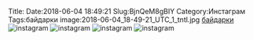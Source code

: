 Title:
Date:2018-06-04 18:49:21
Slug:BjnQeM8gBIY
Category:Инстаграм
Tags:байдарки
image:2018-06-04_18-49-21_UTC_1_tntl.jpg
[байдарки]({tag}байдарки)
![instagram]({attach}images/2018-06-04_18-49-21_UTC_1.jpg)
![instagram]({attach}images/2018-06-04_18-49-21_UTC_3.jpg)
![instagram]({attach}images/2018-06-04_18-49-21_UTC_2.jpg)
![instagram]({attach}images/2018-06-04_18-49-21_UTC_4.jpg)
